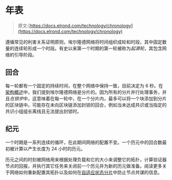 # 年表

> 原文:[https://docs.elrond.com/technology/chronology](https://docs.elrond.com/technology/chronology)

 遵循常见的利害关系证明原则，埃尔隆德网络将时间组织成轮和时段，其中固定数量的连续轮形成一个时段。有史以来第一个时期的第一轮被称为*起源轮*，其包含网络的引导阶段。

## **回合**

每一轮都有一个固定的持续时间，在整个网络中保持一致，目前决定为 6 秒。在[架构概述](/technology/architecture-overview)中，我们提到埃尔隆德网络是分片的。因为所有的分片并行处理事务，并且*在锁步*中，这意味着在每一轮中，在一个分片内，最多可以将一个块添加到分片的区块链中。可能存在未向区块链添加封锁的回合，例如当未达成共识或当指定的共识小组组长离线且无法提出封锁时。

## **纪元**

一个时期是一系列连续的循环，在此期间网络的配置不变。一个历元中的回合数最初被计算以产生长度为 24 小时的历元。

历元之间的时刻被网络用来根据处理负载和它的大小来调整它的拓扑，计算验证器节点的回报，并执行其它任务来关闭前一个历元并为新的历元做准备。阅读更多关于网络如何重新配置其拓扑以及如何在[自适应状态分片](/technology/adaptive-state-sharding)中防止节点共谋的信息。
